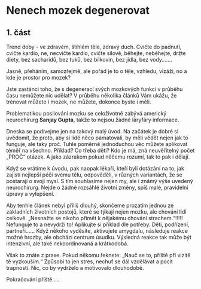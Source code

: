 # Nenech mozek degenerovat 
## 1. část

Trend doby - ve zdravém, štíhlém těle, zdravý duch. Cvičte do padnutí, cvičte kardio, ne, necvičte kardio, cvičte silově, běhejte, neběhejte, držte diety, bez sacharidů, bez tuků, bez bílkovin, bez jídla, bez vody…….

Jasně, přeháním, samozřejmě, ale pořád je to o těle, vzhledu, vizáži, no a kde je prostor pro mozek? 

Jste zastánci toho, že s degenerací svých mozkových funkcí v průběhu času nemůžete nic udělat? V průběhu několika článků Vám ukážu, že trénovat můžete i mozek, ne můžete, dokonce byste i měli. 

Problematikou posilování mozku se celoživotně zabývá americký neurochirurg **Sanjay Gupta**, takže to nejsou žádné láryfáry informace. 

Dneska se podívejme jen na takový malý úvod. Na začátek je dobré si uvědomit, že proto, aby si lidé něco pamatovali, by měli vědět nejen jak to funguje, ale taky proč. Tuhle poměrně jednoduchou věc můžete aplikovat téměř na všechno. Příklad? Co třeba děti? Kdo je má, zná neuvěřitelný počet „PROČ“ otázek. A jako zázrakem pokud něčemu rozumí, tak to pak i dělají.

Když se vrátíme k úvodu, pak naopak lékaři, kteří byli dotázání na to, jak zajistí nejlepší péči svému tělu, odpověděli, v různých variantách, že se postarají o svoji mysl. S tím souhlasíme nejen my, ale i známý výše uvedený neurochirurg. Nejde o žádné rozsáhlé životní změny, spíš malé, pravidelní úpravy a vylepšení.

Aby tenhle článek nebyl příliš dlouhý, skončeme prozatím jednou ze základních životních postojů, které se týkají nejen mozku, ale chování lidí celkově. 
„Nesnažte se nikoho přimět k nějakému chování strachem.“!!!!!  Nefunguje to a nevydrží to! Aplikujte si příklad dle potřeby. Děti, podřízení, partneři…… Když někoho vyděsíte, aktivujete amygdalu, následuje reakce možné hrozby, ale obchází centrum úsudku. Výsledná reakce tak může být intenzivní, ale také nekoordinovaná a krátkodobá. 

Však to znáte z praxe. Pokud někomu řeknete: „Nauč se to, příště při vizitě tě vyzkouším.“ Způsobí to jen stres, nechuť se dál vzdělávat a pocit trapnosti. Nic, co by vydrželo a motivovalo dlouhodobě. 

Pokračování příště…..
